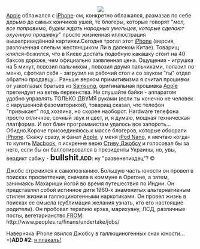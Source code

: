 <center><img src="/media/pictures/12879-024011-c60478c8c463d68fd834299a713e2ccf.gif"/></center><a target="_blank" href="http://apple.com">Apple</a> облажался с <a target="_blank" href="http://apple.com/iphone/">iPhone</a>-ом, конкретно облажался, размазав по себе дерьмо до самых кончиков ушей, те блогеры, которые говорят "<i>мол, все поправимо, будем ждать народных умельцев, которые сделают охуенную прошивку</i>" просто жизненная иллюстрация вышеприведённой картинки.Сегодня трогал этот <a target="_blank" href="http://apple.com/iphone/">iPhone</a> (версия, разлоченная слепым жестянщиком Ли в далеком Китае). Товарищ клялся-божился, что в Киеве достать подобную какашку стоит на 40 баксов дороже, чем официально заявленная цена. Ощущения - игрушка на 5 минут, повозил пальчиком , повозил двумя пальчиками, полазил по меню, сфоткал себя - загрузил на рабочий стол и со звуком "гы" отдал обратно продавцу... Раньше верхом примитивизма я считал прошивки от узкоглазых братьев из <a target="_blank" href="http://samsung.com">Samsung</a>, оригинальная прошивка <a target="_blank" href="http://apple.com">Apple</a> претендует на ветвь первенства. Не слушайте байки - аппаратом удобно управлять ТОЛЬКО ДВУМЯ руками (если ты конечно не человек с нарушенной фазоматорикой), товарищ сказал, что телефон "привыкает" под хозяина, но скорее наоборот. Hardware телефона просто отличное, сочный звук и цвет, и, я думаю, мощная техническая платформа. И вот блин программистам удалось все запороть... Обидно.Короче присоединяюсь к массе блогеров, которые обосрали <a target="_blank" href="http://apple.com/iphone/">iPhone</a>. Скажу сразу, я фанат <a target="_blank" href="http://apple.com">Apple</a>, у меня <a target="_blank" href="http://apple.com/ipodnano/">iPod Nano</a>, я мечтаю когда-то купить <a target="_blank" href="http://apple.com/macbook/">Масbook</a>, я искренне верю <a target="_blank" href="http://www.peoples.ru/finans/undertake/jobs/">Стиву Джобсу</a> и голосовал бы за него, если бы он баллотировался в президенты Украины, но, увы, вердикт сабжу - <span style="font-size:150%"><b>bullshit</b></span>.<b>ADD</b>: ну "развенепиздец"? &copy;<p class="message">Джобс стремился к самопознанию. Большую часть юности он провел в поисках просветления, сначала в коммуне в Орегоне, а затем, занимаясь Махариши йогой во время путешествия по Индии. Он представлял собой истинное дитя 1960-х знаменитых альтернативным стилем жизни и галлюциногенными наркотиками. Он провел жизнь в поисках ее смысла (сублимация желания узнать, кто его настоящие родители). Он пробовал терапию крэка, марихуану, ЛСД, различные посты, вегетарианство.<u>FROM</u>: http://www.peoples.ru/finans/undertake/jobs/</p>Наверняка iPhone явился Джобсу в галлюциногенных снах юности... =)<b>ADD #2</b>: <a target="_blank" href="http://www.diggreader.ru/2007/07/14/100-sposob-dostoyno-popontovatsya-svoim-novyim-iphone/trackback/">я плакалъ!</a>